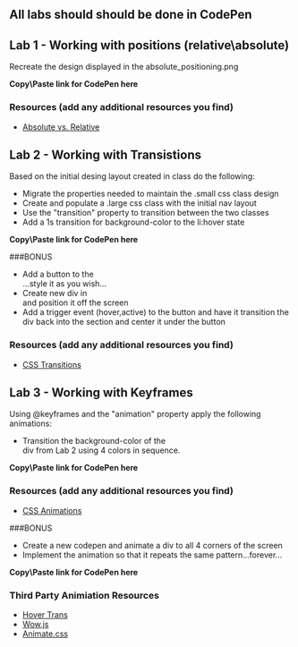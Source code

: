 ## All labs should should be done in CodePen

## Lab 1 - Working with positions (relative\absolute)

Recreate the design displayed in the absolute_positioning.png 

**Copy\Paste link for CodePen here**

### Resources (add any additional resources you find)
* [Absolute vs. Relative](http://webdesign.about.com/od/advancedcss/a/aa061307.htm)

## Lab 2 - Working with Transistions

Based on the initial desing layout created in class do the following:
* Migrate the properties needed to maintain the .small css class design
* Create and populate a .large css class with the initial nav layout
* Use the "transition" property to transition between the two classes
* Add a 1s transition for background-color to the li:hover state

**Copy\Paste link for CodePen here**

###BONUS
* Add a button to the <section>...style it as you wish...
* Create new div in <section> and position it off the screen
* Add a trigger event (hover,active) to the button and have it transition the div back into the section and center it under the button

### Resources (add any additional resources you find)
* [CSS Transitions](http://css3.bradshawenterprises.com/transitions/)

## Lab 3 - Working with Keyframes

Using @keyframes and the "animation" property apply the following animations:
* Transition the background-color of the <section> div from Lab 2 using 4 colors in sequence. 

**Copy\Paste link for CodePen here**

### Resources (add any additional resources you find)
* [CSS Animations](http://css3.bradshawenterprises.com/animations/)

###BONUS
* Create a new codepen and animate a div to all 4 corners of the screen
* Implement the animation so that it repeats the same pattern...forever...

**Copy\Paste link for CodePen here**

### Third Party Animiation Resources
* [Hover Trans](http://ianlunn.github.io/Hover/)
* [Wow.js](http://mynameismatthieu.com/WOW/docs.html)
* [Animate.css](https://daneden.github.io/animate.css/)

